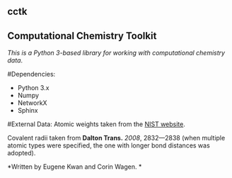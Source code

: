 ## cctk
## Computational Chemistry Toolkit

*This is a Python 3-based library for working with computational chemistry data*.

#Dependencies:
* Python 3.x
* Numpy
* NetworkX
* Sphinx


#External Data:
Atomic weights taken from the [NIST website](https://physics.nist.gov/cgi-bin/Compositions/stand_alone.pl?ele=&all=all&ascii=ascii2&isotype=some). 

Covalent radii taken from **Dalton Trans.** *2008*, 2832&mdash;2838 (when multiple atomic types were specified, the one with longer bond distances was adopted).

*Written by Eugene Kwan and Corin Wagen. *
